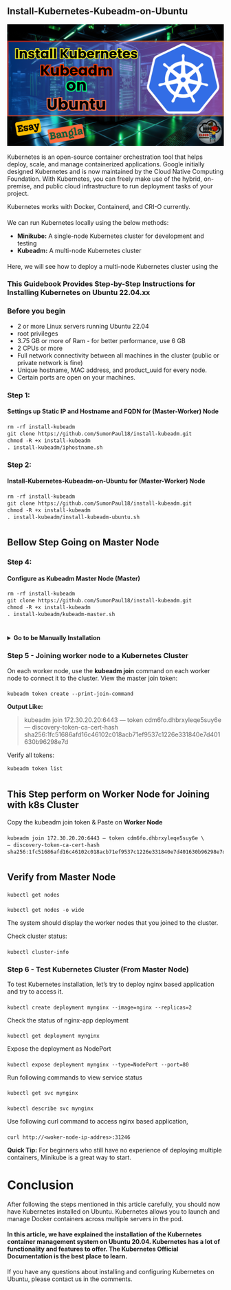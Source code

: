 ## Install-Kubernetes-Kubeadm-on-Ubuntu
![kube](https://github.com/SumonPaul18/Install-Kubernetes-Kubeadm-on-Ubuntu/blob/main/InstallKubeAdm.png)

Kubernetes is an open-source container orchestration tool that helps deploy, scale, and manage containerized applications. Google initially designed Kubernetes and is now maintained by the Cloud Native Computing Foundation. With Kubernetes, you can freely make use of the hybrid, on-premise, and public cloud infrastructure to run deployment tasks of your project.<br>

Kubernetes works with Docker, Containerd, and CRI-O currently.<br>
####
We can run Kubernetes locally using the below methods:<br>
  - <b>Minikube:</b> A single-node Kubernetes cluster for development and testing
  - <b>Kubeadm:</b>  A multi-node Kubernetes cluster

####
Here, we will see how to deploy a multi-node Kubernetes cluster using the 
### This Guidebook Provides Step-by-Step Instructions for Installing Kubernetes on Ubuntu 22.04.xx

### Before you begin
  - 2 or more Linux servers running Ubuntu 22.04
  - root privileges
  - 3.75 GB or more of Ram - for better performance, use 6 GB
  - 2 CPUs or more
  - Full network connectivity between all machines in the cluster (public or private network is fine)
  - Unique hostname, MAC address, and product_uuid for every node.
  - Certain ports are open on your machines.

### Step 1:
#### Settings up Static IP and Hostname and FQDN for (Master-Worker) Node
    rm -rf install-kubeadm
    git clone https://github.com/SumonPaul18/install-kubeadm.git
    chmod -R +x install-kubeadm
    . install-kubeadm/iphostname.sh
    
### Step 2:
#### Install-Kubernetes-Kubeadm-on-Ubuntu for (Master-Worker) Node
    rm -rf install-kubeadm
    git clone https://github.com/SumonPaul18/install-kubeadm.git
    chmod -R +x install-kubeadm
    . install-kubeadm/install-kubeadm-ubuntu.sh

#
## Bellow Step Going on Master Node    
### Step 4:
#### Configure as Kubeadm Master Node (Master)
~~~
rm -rf install-kubeadm
git clone https://github.com/SumonPaul18/install-kubeadm.git
chmod -R +x install-kubeadm
. install-kubeadm/kubeadm-master.sh
~~~

#

<details>
 <summary> <b> Go to be Manually Installation </summary> </b>
   
### Step 3 - Configuring as a Master Node
Switch to the master server node, and enter the following command:<br>
<b><i>Note:</b></i> Replace your Endpoint Address as Master Node FQDN (master.paulco.xyz)
####
    sudo kubeadm init --apiserver-advertise-address=<MasterNode-PrivateIP> --pod-network-cidr=10.244.0.0/16 
####    
    sudo kubeadm init --control-plane-endpoint=master.paulco.xyz
####
    sudo kubeadm init --pod-network-cidr=10.10.0.0/16

Once this command finishes, it will display a kubeadm join message at the end. Make a note of the whole entry. This will be used to join the worker nodes to the cluster.

#
<details>
 <summary> <b> If You Get Error: When we run "kubeadm init" </summary> </b>

<b> This Error Like This: </b>
> [init] Using Kubernetes version: v1.29.3 <br>
> [preflight] Running pre-flight checks <br>
>	[WARNING Swap]: swap is supported for cgroup v2 only; the NodeSwap feature gate of the kubelet is beta but disabled by default <br>
>	[WARNING FileExisting-tc]: tc not found in system path <br>
> error execution phase preflight: [preflight] Some fatal errors occurred: <br>
>	[ERROR CRI]: container runtime is not running: output: time="2024-03-19T04:51:36-04:00" level=fatal msg="validate service connection: validate CRI v1 runtime API for endpoint \"unix:///var/run/containerd/containerd.sock\": rpc error: code = Unimplemented desc = unknown service runtime.v1.RuntimeService" <br>
> , error: exit status 1 <br>
> [preflight] If you know what you are doing, you can make a check non-fatal with `--ignore-preflight-errors=...` <br>
> To see the stack trace of this error execute with --v=5 or higher <br>

<b> Solution: </b>
####
    rm -f /etc/containerd/config.toml
    systemctl restart containerd
####
Aging Run kubeadm init Command
</details>

#
<details>
 <summary> <b> If We Want to Reset Kubeadm init: When Get Error "kubeadm init" </summary> </b>

   ####
       kubeadm reset
</details>

#
<details>
 <summary> <b> If We Want to Uninstall Kubernetes on Ubuntu </summary> </b>

   ####
       
       # Kube Admin Reset
       kubeadm reset
       # Remove all packages related to Kubernetes
       apt remove -y kubeadm kubectl kubelet kubernetes-cni --allow-change-held-packages
       apt purge -y kube*
       # Remove docker containers/images
       docker image prune -a
       systemctl restart docker
       apt purge -y docker-engine docker docker.io docker-ce docker-ce-cli containerd containerd.io runc --allow-change-held-packages
       # Remove parts
       apt autoremove -y
       # Remove all folder associated to kubernetes, etcd, and docker
       rm -rf ~/.kube
       rm -rf /etc/cni /etc/kubernetes /var/lib/dockershim /var/lib/etcd /var/lib/kubelet /var/lib/etcd2/ /var/run/kubernetes ~/.kube/* 
       rm -rf /var/lib/docker /etc/docker /var/run/docker.sock
       rm -f /etc/apparmor.d/docker /etc/systemd/system/etcd* 
       # Delete docker group (optional)
       groupdel docker
       # Clear the iptables
       iptables -F && iptables -X
       iptables -t nat -F && iptables -t nat -X
       iptables -t raw -F && iptables -t raw -X
       iptables -t mangle -F && iptables -t mangle -X
</details>

#

To start using your cluster, you need to run the following as a regular user:
####
    mkdir -p $HOME/.kube
    sudo cp -i /etc/kubernetes/admin.conf $HOME/.kube/config
    sudo chown $(id -u):$(id -g) $HOME/.kube/config

Alternatively, if you are the root user, you can run:
####
    export KUBECONFIG=/etc/kubernetes/admin.conf
####
Setup export KUBECONFIG in .bashrc file
####
    echo 'export KUBECONFIG=/etc/kubernetes/admin.conf' >> .bashrc
    
Verify Cluster, Nodes and Pods status using kubectl commands
####
    kubectl cluster-info
####
    kubectl get nodes
####
    kubectl get pods -A

### Step 4 - Configuring Network Plugins
A Pod Network is a way to allow communication between different nodes in the cluster. 

We have Differents Types Network Plugins:

If we use the Calico virtual network:
####
    sudo kubectl create -f https://raw.githubusercontent.com/projectcalico/calico/v3.28.0/manifests/tigera-operator.yaml
If we use the flannel virtual network:
####
    sudo kubectl apply -f https://github.com/flannel-io/flannel/releases/latest/download/kube-flannel.yml

Allow the process to complete.

Verify To display the network status, use the following command:
####
    kubectl get pods --all-namespaces
Check cluster status:
####
    kubectl cluster-info

</details>

### Step 5 - Joining worker node to a Kubernetes Cluster
On each worker node, use the <b>kubeadm join</b> command on each worker node to connect it to the cluster.
View the master join token:
####
    kubeadm token create --print-join-command
<b>Output Like:</b>
> kubeadm join 172.30.20.20:6443 — token cdm6fo.dhbrxyleqe5suy6e \
— discovery-token-ca-cert-hash sha256:1fc51686afd16c46102c018acb71ef9537c1226e331840e7d401630b96298e7d
    
Verify all tokens:

    kubeadm token list
#
## This Step perform on Worker Node for Joining with k8s Cluster
####
Copy the kubeadm join token & Paste on <b>Worker Node</b>
####
    kubeadm join 172.30.20.20:6443 — token cdm6fo.dhbrxyleqe5suy6e \
    — discovery-token-ca-cert-hash sha256:1fc51686afd16c46102c018acb71ef9537c1226e331840e7d401630b96298e7d
####
#
## Verify from Master Node
####
    kubectl get nodes
####
    kubectl get nodes -o wide
The system should display the worker nodes that you joined to the cluster.

Check cluster status:
####
    kubectl cluster-info
####

### Step 6 - Test Kubernetes Cluster (From Master Node)
To test Kubernetes installation, let’s try to deploy nginx based application and try to access it.
####
    kubectl create deployment mynginx --image=nginx --replicas=2
Check the status of nginx-app deployment
####
    kubectl get deployment mynginx
Expose the deployment as NodePort
####
    kubectl expose deployment mynginx --type=NodePort --port=80 
Run following commands to view service status
####
    kubectl get svc mynginx
####
    kubectl describe svc mynginx
Use following curl command to access nginx based application,
####
    curl http://<woker-node-ip-addres>:31246

<b>Quick Tip:</b> For beginners who still have no experience of deploying multiple containers, Minikube is a great way to start.
# Conclusion
After following the steps mentioned in this article carefully, you should now have Kubernetes installed on Ubuntu. Kubernetes allows you to launch and manage Docker containers across multiple servers in the pod.

#### In this article, we have explained the installation of the Kubernetes container management system on Ubuntu 20.04. Kubernetes has a lot of functionality and features to offer. The Kubernetes Official Documentation is the best place to learn.

If you have any questions about installing and configuring Kubernetes on Ubuntu, please contact us in the comments.


